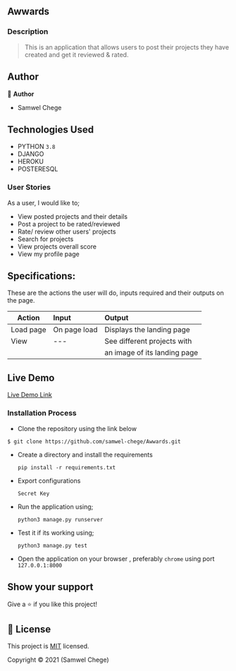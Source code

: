 ## Awwards

### Description
> This is an application that allows users to post their projects they have created and get it reviewed & rated.

## Author

👤 **Author**
- Samwel Chege


## Technologies Used

- PYTHON `3.8`
- DJANGO
- HEROKU
- POSTERESQL

### User Stories
As a user, I would like to;

- View posted projects and their details
- Post a project to be rated/reviewed
- Rate/ review other users' projects
- Search for projects 
- View projects overall score
- View my profile page

## Specifications:
These are the actions the user will do, inputs required and their outputs on the page. 

  | Action    | Input                                      | Output                        |
  | ----------|:-------------                              | :------                       |
  | Load page | On page load                               | Displays the landing page     |
  | View      |               ---                          | See different projects with   |
  |           |                                            | an image of its landing page  |    |

## Live Demo

[Live Demo Link](--)


### Installation Process

- Clone the repository using the link below

```
$ git clone https://github.com/samwel-chege/Awwards.git

```

- Create a directory and install the requirements

  ```
  pip install -r requirements.txt
  ```
- Export configurations
  ```
  Secret Key
  ```
- Run the application using;
  ```
  python3 manage.py runserver
  ```
- Test it if its working using;
  ```
  python3 manage.py test
  ```
- Open the application on your browser , preferably `chrome` using port `127.0.0.1:8000`


## Show your support

Give a ⭐️ if you like this project!


## 📝 License

This project is [MIT](LICENCE.md) licensed.

Copyright &copy; 2021 (Samwel Chege)